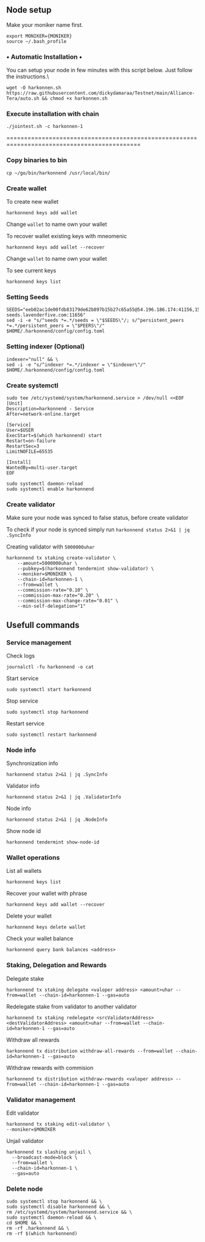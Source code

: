 ## Node setup
Make your moniker name first.
```
export MONIKER={MONIKER}
source ~/.bash_profile
```
### • Automatic Installation •
You can setup your node in few minutes with this script below. Just follow the instructions.\
```
wget -O harkonnen.sh https://raw.githubusercontent.com/dickydamaraa/Testnet/main/Alliance-Tera/auto.sh && chmod +x harkonnen.sh
```

### Execute installation with chain
```
./jointest.sh -c harkonnen-1
```
============================================================================================
### Copy binaries to bin
```
cp ~/go/bin/harkonnend /usr/local/bin/
```

### Create wallet
To create new wallet
```
harkonnend keys add wallet
```
Change `wallet` to name own your wallet

To recover wallet existing keys with mneomenic 
```
harkonnend keys add wallet --recover
```
Change `wallet` to name own your wallet

To see current keys 
```
harkonnend keys list
```

### Setting Seeds
```
SEEDS="eeb02ac1de00fdb83179de62b897b15b27c65a55@54.196.186.174:41156,15e474a5163a3e63d4030c14e6e42cfd6e4d5afc@35.168.16.221:41156,1772a7a48530cc8adc447fdb7b720c064411667b@goa-seeds.lavenderfive.com:11656" 
sed -i -e "s/^seeds *=.*/seeds = \"$SEEDS\"/; s/^persistent_peers *=.*/persistent_peers = \"$PEERS\"/" $HOME/.harkonnend/config/config.toml
```

### Setting indexer (Optional)
```
indexer="null" && \
sed -i -e "s/^indexer *=.*/indexer = \"$indexer\"/" $HOME/.harkonnend/config/config.toml
```

### Create systemctl
```
sudo tee /etc/systemd/system/harkonnend.service > /dev/null <<EOF
[Unit]
Description=harkonnend - Service
After=network-online.target

[Service]
User=$USER
ExecStart=$(which harkonnend) start
Restart=on-failure
RestartSec=3
LimitNOFILE=65535

[Install]
WantedBy=multi-user.target
EOF
```
```
sudo systemctl daemon-reload
sudo systemctl enable harkonnend
```
### Create validator
Make sure your node was synced to false status, before create validator

To check if your node is synced simply run
`harkonnend status 2>&1 | jq .SyncInfo`

Creating validator with `5000000uhar`

```
harkonnend tx staking create-validator \
    --amount=5000000uhar \
    --pubkey=$(harkonnend tendermint show-validator) \
    --moniker=$MONIKER \
    --chain-id=harkonnen-1 \
    --from=wallet \
    --commission-rate="0.10" \
    --commission-max-rate="0.20" \
    --commission-max-change-rate="0.01" \
    --min-self-delegation="1"
```

## Usefull commands
### Service management
Check logs
```
journalctl -fu harkonnend -o cat
```

Start service
```
sudo systemctl start harkonnend
```

Stop service
```
sudo systemctl stop harkonnend
```

Restart service
```
sudo systemctl restart harkonnend
```

### Node info
Synchronization info
```
harkonnend status 2>&1 | jq .SyncInfo
```

Validator info
```
harkonnend status 2>&1 | jq .ValidatorInfo
```

Node info
```
harkonnend status 2>&1 | jq .NodeInfo
```

Show node id
```
harkonnend tendermint show-node-id
```

### Wallet operations
List all wallets
```
harkonnend keys list
```

Recover your wallet with phrase
```
harkonnend keys add wallet --recover
```

Delete your wallet
```
harkonnend keys delete wallet
```

Check your wallet balance
```
harkonnend query bank balances <address>
```

### Staking, Delegation and Rewards
Delegate stake
```
harkonnend tx staking delegate <valoper address> <amount>uhar --from=wallet --chain-id=harkonnen-1 --gas=auto
```

Redelegate stake from validator to another validator
```
harkonnend tx staking redelegate <srcValidatorAddress> <destValidatorAddress> <amount>uhar --from=wallet --chain-id=harkonnen-1 --gas=auto
```

Withdraw all rewards
```
harkonnend tx distribution withdraw-all-rewards --from=wallet --chain-id=harkonnen-1 --gas=auto
```

Withdraw rewards with commision
```
harkonnend tx distribution withdraw-rewards <valoper address> --from=wallet --chain-id=harkonnen-1 --gas=auto
```

### Validator management
Edit validator
```
harkonnend tx staking edit-validator \
--moniker=$MONIKER 
```
Unjail validator
```
harkonnend tx slashing unjail \
  --broadcast-mode=block \
  --from=wallet \
  --chain-id=harkonnen-1 \
  --gas=auto
```

### Delete node
```
sudo systemctl stop harkonnend && \
sudo systemctl disable harkonnend && \
rm /etc/systemd/system/harkonnend.service && \
sudo systemctl daemon-reload && \
cd $HOME && \
rm -rf .harkonnend && \
rm -rf $(which harkonnend)
```